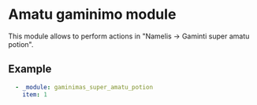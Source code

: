 # Amatu gaminimo module

This module allows to perform actions in "Namelis -> Gaminti super amatu potion".

## Example

```yaml
  - _module: gaminimas_super_amatu_potion
    item: 1
```
